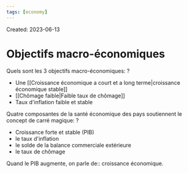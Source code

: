 ```yaml
---
tags: [economy]
---
```

Created: 2023-06-13

# Objectifs macro-économiques
Quels sont les 3 objectifs macro-économiques:
?
- Une [[Croissance économique a court et a long terme|croissance économique stable]]
- [[Chômage faible|Faible taux de chômage]]
- Taux d'inflation faible et stable
<!--SR:!2023-09-15,50,210-->

Quatre composantes de la santé économique des pays soutiennent le concept de carré magique:
?
- Croissance forte et stable (PIB)
- le taux d'inflation
- le solde de la balance commerciale extérieure
- le taux de chômage
<!--SR:!2023-10-08,38,170-->

Quand le PIB augmente, on parle de:: croissance économique.
<!--SR:!2023-09-23,63,250-->